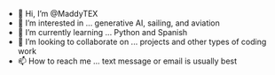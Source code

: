 - 👋 Hi, I’m @MaddyTEX
- 👀 I’m interested in ... generative AI, sailing, and aviation
- 🌱 I’m currently learning ... Python and Spanish
- 💞️ I’m looking to collaborate on ... projects and other types of coding work
- 📫 How to reach me ... text message or email is usually best

<!---
MaddyTEX/MaddyTEX is a ✨ special ✨ repository because its `README.md` (this file) appears on your GitHub profile.
You can click the Preview link to take a look at your changes.
--->
